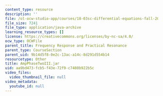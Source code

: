 ```yaml
---
content_type: resource
description: ''
file: /ol-ocw-studio-app/courses/18-03sc-differential-equations-fall-2011/aa9bd473fcb5f43e72f9c7480b922b5c_AmpPhaseTwoIII.jar
file_size: 7241
file_type: application/java-archive
learning_resource_types: []
license: https://creativecommons.org/licenses/by-nc-sa/4.0/
ocw_type: OCWFile
parent_title: Frequency Response and Practical Resonance
parent_type: CourseSection
parent_uid: 9b14d5f8-0e2c-13ac-a14c-8d291d554b14
resourcetype: Other
title: AmpPhaseTwoIII.jar
uid: aa9bd473-fcb5-f43e-72f9-c7480b922b5c
video_files:
  video_thumbnail_file: null
video_metadata:
  youtube_id: null
---
```

